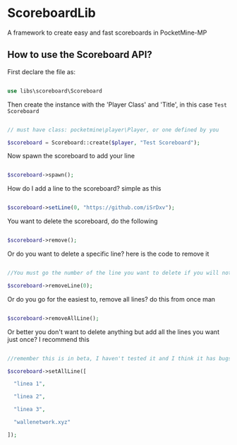 # ScoreboardLib
A framework to create easy and fast scoreboards in PocketMine-MP

## How to use the Scoreboard API?

First declare the file as:

```php

use libs\scoreboard\Scoreboard

```

Then create the instance with the 'Player Class' and 'Title', in this case ``Test Scoreboard``

```php

// must have class: pocketmine\player\Player, or one defined by you

$scoreboard = Scoreboard::create($player, "Test Scoreboard");

```

Now spawn the scoreboard to add your line

```php

$scoreboard->spawn();

```

How do I add a line to the scoreboard? simple as this

```php

$scoreboard->setLine(0, "https://github.com/iSrDxv");

```

You want to delete the scoreboard, do the following

```php

$scoreboard->remove();

```

Or do you want to delete a specific line? here is the code to remove it

```php

//You must go the number of the line you want to delete if you will not delete an incorrect line

$scoreboard->removeLine(0);

```

Or do you go for the easiest to, remove all lines? do this from once man

```php

$scoreboard->removeAllLine();

```

Or better you don't want to delete anything but add all the lines you want just once? I recommend this

```php

//remember this is in beta, I haven't tested it and I think it has bugs anyway open a pull request

$scoreboard->setAllLine([

  "linea 1",

  "linea 2",

  "linea 3", 

  "wallenetwork.xyz"

]);

```

